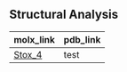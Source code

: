 ## Structural Analysis
| molx_link | pdb_link |
| ---- | ---- |
| [Stox_4](https://molstar.org/viewer/?snapshot-url=https://kristiphammie.github.io/molstar/stox_4.molx&snapshot-url-type=molx) | test |
